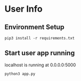 # User Info


## Environment Setup

    pip3 install -r requirements.txt

## Start user app running
localhost is running at 0.0.0.0:5000

    python3 app.py